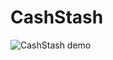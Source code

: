# CashStash

![CashStash demo](https://user-images.githubusercontent.com/84906625/169863586-f8e09e28-6683-4504-b662-8758df9d6ee7.gif)
